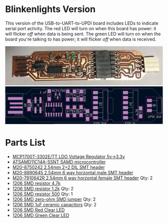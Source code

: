 # Blinkenlights Version
This version of the USB-to-UART-to-UPDI board includes LEDs to indicate serial port activity.  The red LED will turn on when this board has power: it will flicker *off* when data is being sent.  The green LED will turn on when the board you're talking to has power; it will flicker *off* when data is received.


 ![Hero shot of board](blinkenlights-Hero.jpg)
 ![Board Components](layout.png)
 # Parts List
* [MCP1700T-3302E/TT LDO Voltage Regulator 5v->3.3v](https://www.mouser.com/ProductDetail/579-MCP1700T3302E-TT)
* [ATSAMD11C14A-SSNT SAMD microcontroller](https://www.mouser.com/ProductDetail/556-ATSAMD11C14ASSNT)
* [M20-8750242 2.54mm 2+2 DIL SMT header](https://www.mouser.com/ProductDetail/855-M20-8750242)
* [M20-8890645 2.54mm 6 way horzontal male SMT header](https://www.mouser.com/ProductDetail/855-M20-8890645)
* [M20-7910642R 2.54mm 6 way horzontal female SMT header](https://www.mouser.com/ProductDetail/855-M20-7910642R)  Qty: 2
* [1206 SMD resistor 4.7k](https://www.mouser.com/ProductDetail/652-CR1206-JW-472ELF)
* [1206 SMD resistor 1.2k](https://www.mouser.com/ProductDetail/652-CR1206FX-1201ELF) Qty: 2
* [1206 SMD resistor 500](https://www.digikey.com/en/products/detail/yageo/RC1206FR-07499RL/728944) Qty: 1
* [1206 SMD zero-ohm SMD jumper](https://www.mouser.com/ProductDetail/652-CR1206-J-000ELF) Qty: 2
* [1206 SMD 1uF ceramic capacitors](https://www.mouser.com/ProductDetail/187-CL31B105KAHNFNE) Qty: 2
* [1206 SMD Red Clear LED](https://www.digikey.com/en/products/detail/liteon/LTST-C150CKT/269214)
* [1206 SMD Green Clear LED](https://www.digikey.com/en/products/detail/liteon/LTST-C150GKT/269216)
